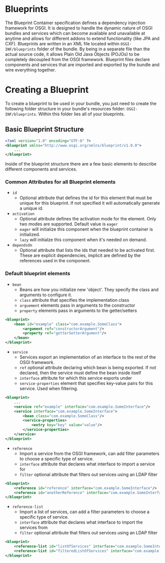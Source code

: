 # Blueprints
The Blueprint Container specification defines a dependency injection framework for OSGI. It is designed
to handle the dynamic nature of OSGI bundles and services which can become available and unavailable
at anytime and allows for different addons to extend functionality (like JPA and CXF). Blueprints are 
written in an XML file located within `OSGI-INF/blueprints` folder of the bundle. By being in a separate 
file than the actual source code, it allows Plain Old Java Objects (POJOs) to be completely decoupled 
from the OSGI framework. Blueprint files declare components and services that are imported and exported 
by the bundle and wire everything together.

# Creating a Blueprint
To create a blueprint to be used in your bundle, you just need to create the following folder structure
in your bundle's resources folder: `OSGI-INF/blueprints`. Within this folder lies all of your blueprints.

## Basic Blueprint Structure
```xml
<?xml version="1.0" encoding="UTF-8" ?>
<blueprint xmlns="http://www.osgi.org/xmlns/blueprint/v1.0.0">
    ...
</blueprint>
```

Inside of the blueprint structure there are a few basic elements to describe different components and
services.

### Common Attributes for all Blueprint elements
* `id`
    * Optional attribute that defines the id for this element that must be unique for this blueprint.
    If not specified it will automatically generate a unique id.
* `activation`
    * Optional attribute defines the activation mode for the element. Only two modes are supported.
    Default value is `eager`
    * `eager` will initialize this component when the blueprint container is initialized.
    * `lazy` will initialze this component when it's needed on demand.
* `dependsOn`
    * Optional attribute that lists the ids that needed to be activated first. These are explicit dependencies,
    implicit are defined by the references used in the component.

### Default blueprint elements
* `bean`
    * Beans are how you initialize new 'object'. They specify the class and arguments to configure it.
    * `class` attribute that specifies the implementation class
    * `arguement` elements pass in arguments to the constructor
    * `property` elements pass in arguments to the getter/setters
```xml
<blueprint>
    <bean id="example" class="com.example.SomeClass">
        <argument ref="constructorArgument"/>
        <property ref="getterSetterArgument"/>
    </bean>
</blueprint>
```
    
* `service`
    * Services export an implementation of an interface to the rest of the OSGI framework.
    * `ref` optional attribute declaring which bean is being exported. If not declared, then the service
    must define the bean inside itself
    * `interface` attribute for which this service exports under
    * `service-properties` element that specifies key-value pairs for this service. Used when filtering.
```xml
<blueprint>
    ...
    <service ref="example" interface="com.example.SomeInterface"/>
    <service interface="com.example.SomeInterface">
        <bean class="com.example.SomeClass"/>
        <service-properties>
            <entry key="key" value="value"/>
        </service-properties>
    </service> 
</blueprint>
```

* `reference`
    * Import a service from the OSGI framework, can add filter parameters to choose a specific type of service.
    * `interface` attribute that declares what interface to import a service for
    * `filter` optional attribute that filters out services using an LDAP filter
```xml
<blueprint>
    <reference id="reference" interface="com.example.SomeInterface"/>
    <reference id="anotherReference" interface="com.example.SomeInterface" filter="(someProperty=someValue)"/>
</blueprint>
```
    
* `reference-list`
    * Import a list of services, can add a filter parameters to choose a specific type of service.
    * `interface` attribute that declares what interface to import the services from
    * `filter` optional attribute that filters out services using an LDAP filter
```xml
<blueprint>
    <reference-list id="listOfServices" interface="com.example.SomeInterface"/>
    <reference-list id="filteredListOfServices" interface="com.example.SomeInterface" filter="(someProperty=someValue)"/>
</blueprint>
```